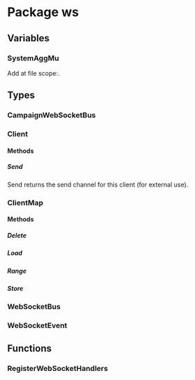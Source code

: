 # Package ws

## Variables

### SystemAggMu

Add at file scope:.

## Types

### CampaignWebSocketBus

### Client

#### Methods

##### Send

Send returns the send channel for this client (for external use).

### ClientMap

#### Methods

##### Delete

##### Load

##### Range

##### Store

### WebSocketBus

### WebSocketEvent

## Functions

### RegisterWebSocketHandlers

